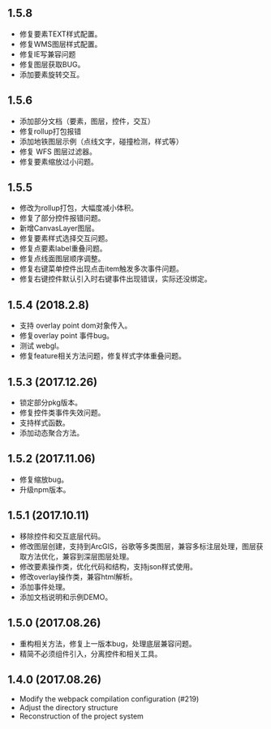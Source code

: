 ## 1.5.8

* 修复要素TEXT样式配置。
* 修复WMS图层样式配置。
* 修复IE写兼容问题
* 修复图层获取BUG。
* 添加要素旋转交互。

## 1.5.6

* 添加部分文档（要素，图层，控件，交互）
* 修复rollup打包报错
* 添加地铁图层示例（点线文字，碰撞检测，样式等）
* 修复 WFS 图层过滤器。
* 修复要素缩放过小问题。

## 1.5.5

* 修改为rollup打包，大幅度减小体积。
* 修复了部分控件报错问题。
* 新增CanvasLayer图层。
* 修复要素样式选择交互问题。
* 修复点要素label重叠问题。
* 修复点线面图层顺序调整。
* 修复右键菜单控件出现点击item触发多次事件问题。
* 修复右键控件默认引入时右键事件出现错误，实际还没绑定。

## 1.5.4 (2018.2.8)

* 支持 overlay point dom对象传入。
* 修复overlay point 事件bug。
* 测试 webgl。
* 修复feature相关方法问题，修复样式字体重叠问题。

## 1.5.3 (2017.12.26)

* 锁定部分pkg版本。
* 修复控件类事件失效问题。
* 支持样式函数。
* 添加动态聚合方法。

## 1.5.2 (2017.11.06)

* 修复缩放bug。
* 升级npm版本。

## 1.5.1 (2017.10.11)

* 移除控件和交互底层代码。
* 修改图层创建，支持到ArcGIS，谷歌等多类图层，兼容多标注层处理，图层获取方法优化，兼容到深层图层处理。
* 修改要素操作类，优化代码和结构，支持json样式使用。
* 修改overlay操作类，兼容html解析。
* 添加事件处理。
* 添加文档说明和示例DEMO。

## 1.5.0 (2017.08.26)

* 重构相关方法，修复上一版本bug，处理底层兼容问题。
* 精简不必须组件引入，分离控件和相关工具。

## 1.4.0 (2017.08.26)

* Modify the webpack compilation configuration (#219)
* Adjust the directory structure
* Reconstruction of the project system
